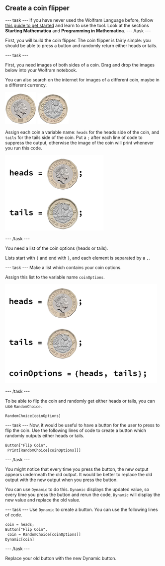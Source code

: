## Create a coin flipper

--- task ---
If you have never used the Wolfram Language before, follow [this guide to get started](https://projects.raspberrypi.org/en/projects/getting-started-with-mathematica) and learn to use the tool. Look at the sections **Starting Mathematica** and **Programming in Mathematica**.
--- /task ---

First, you will build the coin flipper. The coin flipper is fairly simple: you should be able to press a button and randomly return either heads or tails.

--- task ---

First, you need images of both sides of a coin. Drag and drop the images below into your Wolfram notebook.

You can also search on the internet for images of a different coin, maybe in a different currency.

![Heads](images/Head.png)
![Tails](images/Tail.png)

Assign each coin a variable name: `heads` for the heads side of the coin, and `tails` for the tails side of the coin. Put a `;` after each line of code to suppress the output, otherwise the image of the coin will print whenever you run this code.

![Set Up](images/setup.png)

--- /task ---

You need a list of the coin options (heads or tails).

Lists start with `{` and end with `}`, and each element is separated by a `,`.

--- task ---
Make a list which contains your coin options.

Assign this list to the variable name `coinOptions`.

![Making a List](images/assigningvariables.png)

--- /task ---

To be able to flip the coin and randomly get either heads or tails, you can use `RandomChoice`.

```
RandomChoice[coinOptions]
```

--- task ---
Now, it would be useful to have a button for the user to press to flip the coin. Use the following lines of code to create a button which randomly outputs either heads or tails.

```
Button["Flip Coin", 
 Print[RandomChoice[coinOptions]]]
```
--- /task ---

You might notice that every time you press the button, the new output appears underneath the old output. It would be better to replace the old output with the new output when you press the button.

You can use `Dynamic` to do this. `Dynamic` displays the updated value, so every time you press the button and rerun the code, `Dynamic` will display the new value and replace the old value.

--- task ---
Use `Dynamic` to create a button. You can use the following lines of code. 

```
coin = heads;
Button["Flip Coin", 
 coin = RandomChoice[coinOptions]]
Dynamic[coin]
```
--- /task ---

Replace your old button with the new Dynamic button.
